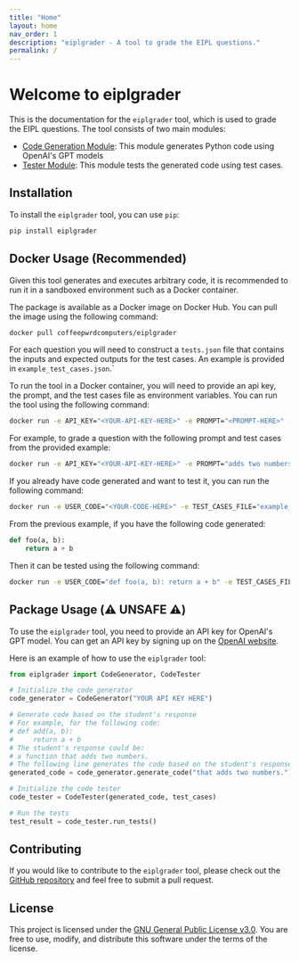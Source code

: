```yaml
---
title: "Home"
layout: home
nav_order: 1
description: "eiplgrader - A tool to grade the EIPL questions."
permalink: /
---
```


# Welcome to eiplgrader

This is the documentation for the `eiplgrader` tool, which is used to grade the EIPL questions. The tool consists of two main modules:

- [Code Generation Module](/docs/codegen): This module generates Python code using OpenAI's GPT models
- [Tester Module](docs/tester): This module tests the generated code using test cases.

## Installation

To install the `eiplgrader` tool, you can use `pip`:

```bash
pip install eiplgrader
```

## Docker Usage (Recommended)

Given this tool generates and executes arbitrary code, it is recommended to run
it in a sandboxed environment such as a Docker container. 

The package is available as a Docker image on Docker Hub. You can pull the image using the following command:

```bash
docker pull coffeepwrdcomputers/eiplgrader
```
For each question you will need to construct a `tests.json` file that 
contains the inputs and expected outputs for the test cases. An example
is provided in `example_test_cases.json`.`

To run the tool in a Docker container, you will need to provide an api key, the
prompt, and the test cases file as environment variables. You can run the tool
using the following command:
```bash
docker run -e API_KEY="<YOUR-API-KEY-HERE>" -e PROMPT="<PROMPT-HERE>" -e TEST_CASES_FILE="tests.json" -v $/path/to/tests.json:/app/<TEST-CASES-FILE> eiplgrader
```

For example, to grade a question with the following prompt and test cases from the provided example:

```bash
docker run -e API_KEY="<YOUR-API-KEY-HERE>" -e PROMPT="adds two numbers" -e TEST_CASES_FILE="example_test_cases.json" -v $(pwd)/example_test_cases.json:/app/example_test_cases.json eiplgrader
```

If you already have code generated and want to test it, you can run the following command:
```bash
docker run -e USER_CODE="<YOUR-CODE-HERE>" -e TEST_CASES_FILE="example_test_cases.json" -v $(pwd)/example_test_cases.json:/app/example_test_cases.json eiplgrader
```

From the previous example, if you have the following code generated:
```python
def foo(a, b):
    return a + b
```
Then it can be tested using the following command:
```bash
docker run -e USER_CODE="def foo(a, b): return a + b" -e TEST_CASES_FILE="example_test_cases.json" -v $(pwd)/example_test_cases.json:/app/example_test_cases.json eiplgrader
```

## Package Usage (⚠️ UNSAFE ⚠️)

To use the `eiplgrader` tool, you need to provide an API key for OpenAI's GPT model. You can get an API key by signing up on the [OpenAI website](https://platform.openai.com/).

Here is an example of how to use the `eiplgrader` tool:

```python
from eiplgrader import CodeGenerator, CodeTester

# Initialize the code generator
code_generator = CodeGenerator("YOUR API KEY HERE")

# Generate code based on the student's response
# For example, for the following code:
# def add(a, b):
#     return a + b
# The student's response could be:
# a function that adds two numbers.
# The following line generates the code based on the student's response.
generated_code = code_generator.generate_code("that adds two numbers.")

# Initialize the code tester
code_tester = CodeTester(generated_code, test_cases)

# Run the tests
test_result = code_tester.run_tests()
```

## Contributing

If you would like to contribute to the `eiplgrader` tool, please check out the [GitHub repository](https://github.com/CoffeePoweredComputers/eiplgrader) and feel free to submit a pull request.

## License

This project is licensed under the [GNU General Public License v3.0](https://www.gnu.org/licenses/gpl-3.0.en.html). You are free to use, modify, and distribute this software under the terms of the license.

